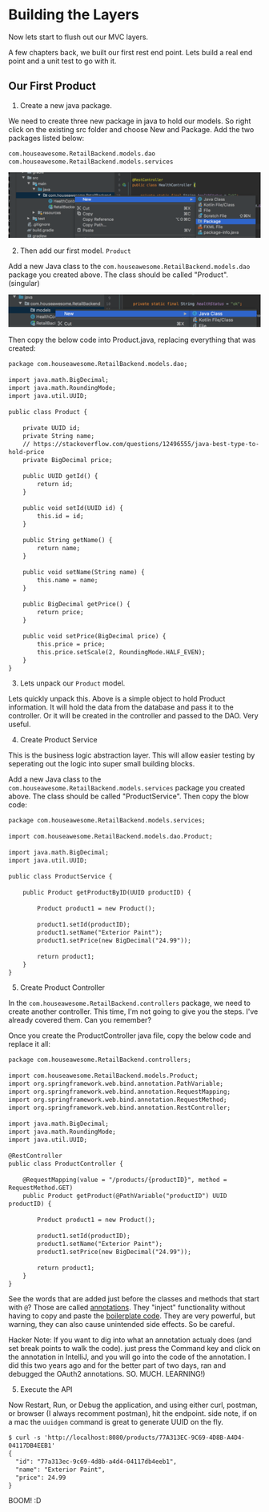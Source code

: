 # Building the Layers

Now lets start to flush out our MVC layers. 

A few chapters back, we built our first rest end point.   Lets build a real end point and a unit test to go with it. 

## Our First Product

1. Create a new java package.  

We need to create three new package in java to hold our models. So right click on the existing src folder and choose New and Package.  Add the two packages listed below:

```
com.houseawesome.RetailBackend.models.dao
com.houseawesome.RetailBackend.models.services
```

![](13-adding-a-package.png)

2. Then add our first model. `Product`

Add a new Java class to the `com.houseawesome.RetailBackend.models.dao` package you created above. The class should be called "Product". (singular)

![](13-add-new-model.png)

Then copy the below code into Product.java, replacing everything that was created:

```
package com.houseawesome.RetailBackend.models.dao;

import java.math.BigDecimal;
import java.math.RoundingMode;
import java.util.UUID;

public class Product {

    private UUID id;
    private String name;
    // https://stackoverflow.com/questions/12496555/java-best-type-to-hold-price
    private BigDecimal price;

    public UUID getId() {
        return id;
    }

    public void setId(UUID id) {
        this.id = id;
    }

    public String getName() {
        return name;
    }

    public void setName(String name) {
        this.name = name;
    }

    public BigDecimal getPrice() {
        return price;
    }

    public void setPrice(BigDecimal price) {
        this.price = price;
        this.price.setScale(2, RoundingMode.HALF_EVEN);
    }
}

```

3. Lets unpack our `Product` model. 

Lets quickly unpack this. Above is a simple object to hold Product information. It will hold the data from the database and pass it to the controller.  Or it will be created in the controller and passed to the DAO. Very useful. 

4. Create Product Service

This is the business logic abstraction layer. This will allow easier testing by seperating out the logic into super small building blocks. 

Add a new Java class to the `com.houseawesome.RetailBackend.models.services` package you created above. The class should be called "ProductService". Then copy the blow code:

```
package com.houseawesome.RetailBackend.models.services;

import com.houseawesome.RetailBackend.models.dao.Product;

import java.math.BigDecimal;
import java.util.UUID;

public class ProductService {

    public Product getProductByID(UUID productID) {

        Product product1 = new Product();

        product1.setId(productID);
        product1.setName("Exterior Paint");
        product1.setPrice(new BigDecimal("24.99"));

        return product1;
    }
}
```


5. Create Product Controller

In the `com.houseawesome.RetailBackend.controllers` package, we need to create another controller.  This time, I'm not going to give you the steps. I've already covered them. Can you remember?

Once you create the ProductController java file, copy the below code and replace it all:

```
package com.houseawesome.RetailBackend.controllers;

import com.houseawesome.RetailBackend.models.Product;
import org.springframework.web.bind.annotation.PathVariable;
import org.springframework.web.bind.annotation.RequestMapping;
import org.springframework.web.bind.annotation.RequestMethod;
import org.springframework.web.bind.annotation.RestController;

import java.math.BigDecimal;
import java.math.RoundingMode;
import java.util.UUID;

@RestController
public class ProductController {

    @RequestMapping(value = "/products/{productID}", method = RequestMethod.GET)
    public Product getProduct(@PathVariable("productID") UUID productID) {

        Product product1 = new Product();

        product1.setId(productID);
        product1.setName("Exterior Paint");
        product1.setPrice(new BigDecimal("24.99"));

        return product1;
    }
}
```

See the words that are added just before the classes and methods that start with `@`?  Those are called [annotations](https://en.wikipedia.org/wiki/Java_annotation). They "inject" functionality without having to copy and paste the [boilerplate code](https://en.wikipedia.org/wiki/Boilerplate_code).  They are very powerful, but warning, they can also cause unintended side effects.  So be careful.  

Hacker Note: If you want to dig into what an annotation actualy does (and set break points to walk the code). just press the Command key and click on the annotation in IntelliJ, and you will go into the code of the annotation.  I did this two years ago and for the better part of two days, ran and debugged the OAuth2 annotations. SO. MUCH. LEARNING!)

5. Execute the API

Now Restart, Run, or Debug the application, and using either curl, postman, or browser (I always recomment postman), hit the endpoint. side note, if on a mac the `uuidgen` command is great to generate UUID on the fly. 

```
$ curl -s 'http://localhost:8080/products/77A313EC-9C69-4D8B-A4D4-04117DB4EEB1'
{
  "id": "77a313ec-9c69-4d8b-a4d4-04117db4eeb1",
  "name": "Exterior Paint",
  "price": 24.99
}
```

BOOM! :D 